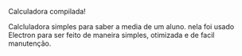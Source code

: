 Calculadora compilada!

Calcluladora simples para saber a media de um aluno. nela foi usado Electron para ser feito de maneira simples, otimizada e de facil manutenção.